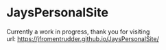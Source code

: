 # JaysPersonalSite
Currently a work in progress, thank you for visiting  
url: https://jfromentrudder.github.io/JaysPersonalSite/
